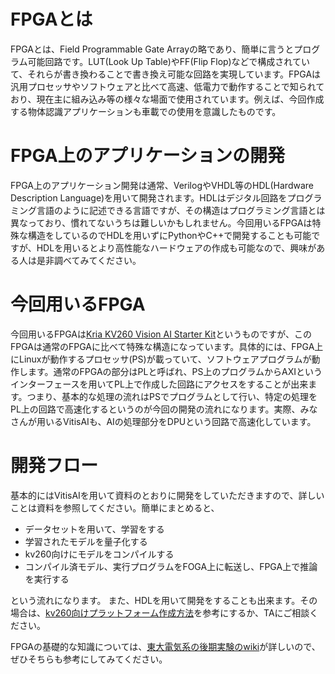 # FPGAとは

FPGAとは、Field Programmable Gate Arrayの略であり、簡単に言うとプログラム可能回路です。LUT(Look Up Table)やFF(Flip Flop)などで構成されていて、それらが書き換わることで書き換え可能な回路を実現しています。FPGAは汎用プロセッサやソフトウェアと比べて高速、低電力で動作することで知られており、現在主に組み込み等の様々な場面で使用されています。例えば、今回作成する物体認識アプリケーションも車載での使用を意識したものです。

# FPGA上のアプリケーションの開発

FPGA上のアプリケーション開発は通常、VerilogやVHDL等のHDL(Hardware Description Language)を用いて開発されます。HDLはデジタル回路をプログラミング言語のように記述できる言語ですが、その構造はプログラミング言語とは異なっており、慣れてないうちは難しいかもしれません。今回用いるFPGAは特殊な構造をしているのでHDLを用いずにPythonやC++で開発することも可能ですが、HDLを用いるとより高性能なハードウェアの作成も可能なので、興味がある人は是非調べてみてください。

# 今回用いるFPGA

今回用いるFPGAは[Kria KV260 Vision AI Starter Kit](https://japan.xilinx.com/products/som/kria/kv260-vision-starter-kit.html)というものですが、このFPGAは通常のFPGAに比べて特殊な構造になっています。具体的には、FPGA上にLinuxが動作するプロセッサ(PS)が載っていて、ソフトウェアプログラムが動作します。通常のFPGAの部分はPLと呼ばれ、PS上のプログラムからAXIというインターフェースを用いてPL上で作成した回路にアクセスをすることが出来ます。つまり、基本的な処理の流れはPSでプログラムとして行い、特定の処理をPL上の回路で高速化するというのが今回の開発の流れになります。実際、みなさんが用いるVitisAIも、AIの処理部分をDPUという回路で高速化しています。

# 開発フロー

基本的にはVitisAIを用いて資料のとおりに開発をしていただきますので、詳しいことは資料を参照してください。簡単にまとめると、
- データセットを用いて、学習をする
- 学習されたモデルを量子化する
- kv260向けにモデルをコンパイルする
- コンパイル済モデル、実行プログラムをFOGA上に転送し、FPGA上で推論を実行する

という流れになります。 また、HDLを用いて開発をすることも出来ます。その場合は、[kv260向けプラットフォーム作成方法](https://github.com/yutyan0119/utokyo-chipathon2023/wiki/kv260%E5%90%91%E3%81%91%E3%83%97%E3%83%A9%E3%83%83%E3%83%88%E3%83%95%E3%82%A9%E3%83%BC%E3%83%A0%E3%81%AE%E4%BD%9C%E6%88%90%E6%96%B9%E6%B3%95)を参考にするか、TAにご相談ください。

FPGAの基礎的な知識については、[東大電気系の後期実験のwiki](https://exp.mtl.t.u-tokyo.ac.jp/2022/b3exp/-/wikis/aboutFPGA)が詳しいので、ぜひそちらも参考にしてみてください。